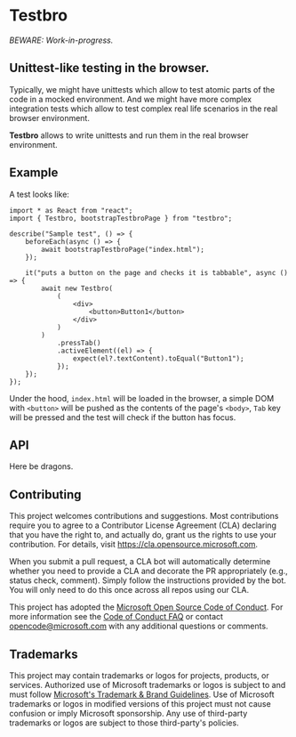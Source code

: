 # Testbro

_BEWARE: Work-in-progress._

## Unittest-like testing in the browser.

Typically, we might have unittests which allow to test atomic parts of the code in a mocked environment. And we might have more complex integration tests which allow to test complex real life scenarios in the real browser environment.

**Testbro** allows to write unittests and run them in the real browser environment.

## Example

A test looks like:

```tsx
import * as React from "react";
import { Testbro, bootstrapTestbroPage } from "testbro";

describe("Sample test", () => {
    beforeEach(async () => {
        await bootstrapTestbroPage("index.html");
    });

    it("puts a button on the page and checks it is tabbable", async () => {
        await new Testbro(
            (
                <div>
                    <button>Button1</button>
                </div>
            )
        )
            .pressTab()
            .activeElement((el) => {
                expect(el?.textContent).toEqual("Button1");
            });
    });
});
```

Under the hood, `index.html` will be loaded in the browser, a simple DOM with `<button>` will be pushed as the contents of the page's `<body>`, `Tab` key will be pressed and the test will check if the button has focus.

## API

Here be dragons.

## Contributing

This project welcomes contributions and suggestions. Most contributions require you to agree to a
Contributor License Agreement (CLA) declaring that you have the right to, and actually do, grant us
the rights to use your contribution. For details, visit https://cla.opensource.microsoft.com.

When you submit a pull request, a CLA bot will automatically determine whether you need to provide
a CLA and decorate the PR appropriately (e.g., status check, comment). Simply follow the instructions
provided by the bot. You will only need to do this once across all repos using our CLA.

This project has adopted the [Microsoft Open Source Code of Conduct](https://opensource.microsoft.com/codeofconduct/).
For more information see the [Code of Conduct FAQ](https://opensource.microsoft.com/codeofconduct/faq/) or
contact [opencode@microsoft.com](mailto:opencode@microsoft.com) with any additional questions or comments.

## Trademarks

This project may contain trademarks or logos for projects, products, or services. Authorized use of Microsoft
trademarks or logos is subject to and must follow
[Microsoft's Trademark & Brand Guidelines](https://www.microsoft.com/en-us/legal/intellectualproperty/trademarks/usage/general).
Use of Microsoft trademarks or logos in modified versions of this project must not cause confusion or imply Microsoft sponsorship.
Any use of third-party trademarks or logos are subject to those third-party's policies.
